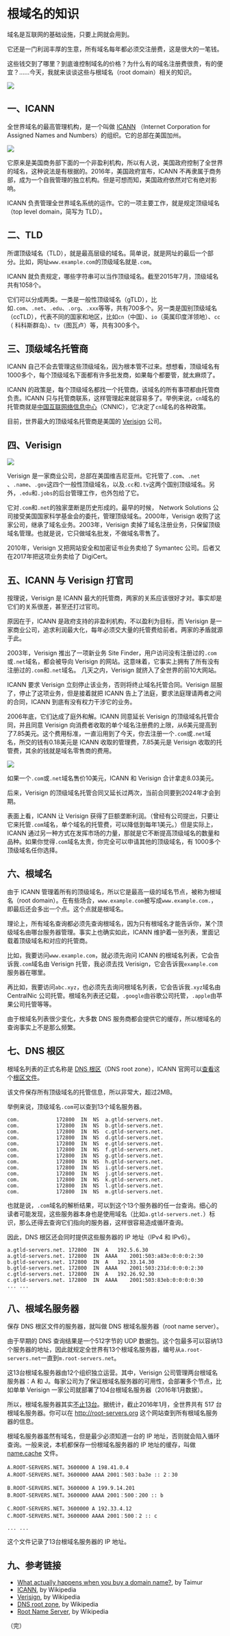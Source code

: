 # 根域名的知识

域名是互联网的基础设施，只要上网就会用到。

它还是一门利润丰厚的生意，所有域名每年都必须交注册费，这是很大的一笔钱。

这些钱交到了哪里？到底谁控制域名的价格？为什么有的域名注册费很贵，有的便宜？……今天，我就来谈谈这些与根域名（root domain）相关的知识。

![](http://www.ruanyifeng.com/blogimg/asset/2018/bg2018050901.jpg)

## 一、ICANN

全世界域名的最高管理机构，是一个叫做 [ICANN](https://www.icann.org/) （Internet Corporation for Assigned Names and Numbers）的组织。它的总部在美国加州。

![](http://www.ruanyifeng.com/blogimg/asset/2018/bg2018050902.jpg)

它原来是美国商务部下面的一个非盈利机构，所以有人说，美国政府控制了全世界的域名，这种说法是有根据的。2016年，美国政府宣布，ICANN 不再隶属于商务部，成为一个自我管理的独立机构。但是可想而知，美国政府依然对它有绝对影响。

ICANN 负责管理全世界域名系统的运作。它的一项主要工作，就是规定顶级域名（top level domain，简写为 TLD）。

## 二、TLD

所谓顶级域名（TLD），就是最高层级的域名。简单说，就是网址的最后一个部分。比如，网址`www.example.com`的顶级域名就是`.com`。

ICANN 就负责规定，哪些字符串可以当作顶级域名。截至2015年7月，顶级域名共有1058个。

它们可以分成两类。一类是一般性顶级域名（gTLD），比如`.com`、`.net`、`.edu`、`.org`、`.xxx`等等，共有700多个。另一类是国别顶级域名（ccTLD），代表不同的国家和地区，比如`cn`（中国）、`io`（英属印度洋领地）、`cc`（ 科科斯群岛）、`tv`（图瓦卢）等，共有300多个。

## 三、顶级域名托管商

ICANN 自己不会去管理这些顶级域名，因为根本管不过来。想想看，顶级域名有1000多个，每个顶级域名下面都有许多批发商，如果每个都要管，就太麻烦了。

ICANN 的政策是，每个顶级域名都找一个托管商，该域名的所有事项都由托管商负责。ICANN 只与托管商联系，这样管理起来就容易多了。举例来说，`cn`域名的托管商就是[中国互联网络信息中心](http://www.cnnic.net.cn/)（CNNIC），它决定了`cn`域名的各种政策。

目前，世界最大的顶级域名托管商是美国的 [Verisign](https://www.verisign.com/) 公司。

## 四、Verisign

![](http://www.ruanyifeng.com/blogimg/asset/2018/bg2018050903.jpg)

Verisign 是一家商业公司，总部在美国维吉尼亚州。它托管了`.com`、`.net` 、`.name`、`.gov`这四个一般性顶级域名，以及`.cc`和`.tv`这两个国别顶级域名。另外，`.edu`和`.jobs`的后台管理工作，也外包给了它。

它对`.com`和`.net`的独家垄断是历史形成的。最早的时候， Network Solutions 公司接受美国国家科学基金会的委托，管理顶级域名。2000年，Verisign 收购了这家公司，继承了域名业务。2003年，Verisign 卖掉了域名注册业务，只保留顶级域名管理。也就是说，它只做域名批发，不做域名零售了。

2010年，Verisign 又把网站安全和加密证书业务卖给了 Symantec 公司。后者又在2017年把这项业务卖给了 DigiCert。

## 五、ICANN 与 Verisign 打官司

按理说，Verisign 是 ICANN 最大的托管商，两家的关系应该很好才对。事实却是它们的关系很差，甚至还打过官司。

原因在于，ICANN 是政府支持的非盈利机构，不以盈利为目标，而 Verisign 是一家商业公司，追求利润最大化，每年必须交大量的托管费给前者。两家的矛盾就源于此。

2003年，Verisign 推出了一项新业务 Site Finder，用户访问没有注册过的`.com`或`.net`域名，都会被导向 Verisign 的网站。这意味着，它事实上拥有了所有没有注册过的`.com`和`.net`域名。 几天之内，Verisign 就挤入了全世界的前10大网站。

ICANN 要求 Verisign 立刻停止该业务，否则将终止域名托管合同。Verisign 屈服了，停止了这项业务，但是接着就把 ICANN 告上了法庭，要求法庭理请两者之间的合同，ICANN 到底有没有权力干涉它的业务。
 
2006年底，它们达成了庭外和解。ICANN 同意延长 Verisign 的顶级域名托管合同，并且同意 Verisign 向消费者收取的单个域名注册费的上限，从6美元提高到了7.85美元。这个费用标准，一直沿用到了今天，你去注册一个`.com`或`.net`域名，所交的钱有0.18美元是 ICANN 收取的管理费，7.85美元是 Verisign 收取的托管费，其余的钱就是域名零售商的费用。

![](http://www.ruanyifeng.com/blogimg/asset/2018/bg2018050904.png)

如果一个`.com`或`.net`域名售价10美元，ICANN 和 Verisign 合计拿走8.03美元。

后来，Verisign 的顶级域名托管合同又延长过两次，当前合同要到2024年才会到期。

表面上看，ICANN 让 Verisign 获得了巨额垄断利润。（曾经有公司提出，只要让它来托管`.com`域名，单个域名的托管费，可以降低到每年1美元。）但是实际上，ICANN 通过另一种方式在发挥市场的力量，那就是它不断提高顶级域名的数量和品种。如果你觉得`.com`域名太贵，你完全可以申请其他的顶级域名，有 1000多个顶级域名任你选择。

## 六、根域名

由于 ICANN 管理着所有的顶级域名，所以它是最高一级的域名节点，被称为根域名（root domain）。在有些场合，`www.example.com`被写成`www.example.com.`，即最后还会多出一个点。这个点就是根域名。

理论上，所有域名查询都必须先查询根域名，因为只有根域名才能告诉你，某个顶级域名由哪台服务器管理。事实上也确实如此，ICANN 维护着一张列表，里面记载着顶级域名和对应的托管商。

比如，我要访问`www.example.com`，就必须先询问 ICANN 的根域名列表，它会告诉我`.com`域名由 Verisign 托管，我必须去找 Verisign，它会告诉我`example.com`服务器在哪里。

再比如，我要访问`abc.xyz`，也必须先去询问根域名列表，它会告诉我`.xyz`域名由 CentralNic 公司托管。根域名列表还记载，`.google`由谷歌公司托管，`.apple`由苹果公司托管等等。

由于根域名列表很少变化，大多数 DNS 服务商都会提供它的缓存，所以根域名的查询事实上不是那么频繁。

## 七、DNS 根区

根域名列表的正式名称是 [DNS 根区](https://en.wikipedia.org/wiki/DNS_root_zone)（DNS root zone），ICANN 官网可以[查看](https://www.iana.org/domains/root/files)这个[根区文件](https://www.internic.net/domain/root.zone)。

该文件保存所有顶级域名的托管信息，所以非常大，超过2MB。

举例来说，顶级域名`.com`可以查到13个域名服务器。

```
com.			172800	IN	NS	a.gtld-servers.net.
com.			172800	IN	NS	b.gtld-servers.net.
com.			172800	IN	NS	c.gtld-servers.net.
com.			172800	IN	NS	d.gtld-servers.net.
com.			172800	IN	NS	e.gtld-servers.net.
com.			172800	IN	NS	f.gtld-servers.net.
com.			172800	IN	NS	g.gtld-servers.net.
com.			172800	IN	NS	h.gtld-servers.net.
com.			172800	IN	NS	i.gtld-servers.net.
com.			172800	IN	NS	j.gtld-servers.net.
com.			172800	IN	NS	k.gtld-servers.net.
com.			172800	IN	NS	l.gtld-servers.net.
com.			172800	IN	NS	m.gtld-servers.net.
```

也就是说，`.com`域名的解析结果，可以到这个13个服务器的任一台查询。细心的读者可能发现，这些服务器本身也是使用域名（比如`a.gtld-servers.net.`）标识，那么还得去查询它们指向的服务器，这样很容易造成循环查询。

因此，DNS 根区还会同时提供这些服务器的 IP 地址（IPv4 和 IPv6）。

```
a.gtld-servers.net.	172800	IN	A	192.5.6.30
a.gtld-servers.net.	172800	IN	AAAA	2001:503:a83e:0:0:0:2:30
b.gtld-servers.net.	172800	IN	A	192.33.14.30
b.gtld-servers.net.	172800	IN	AAAA	2001:503:231d:0:0:0:2:30
c.gtld-servers.net.	172800	IN	A	192.26.92.30
c.gtld-servers.net.	172800	IN	AAAA	2001:503:83eb:0:0:0:0:30
... ...
```

## 八、根域名服务器

保存 DNS 根区文件的服务器，就叫做 DNS 根域名服务器（root name server）。

由于早期的 DNS 查询结果是一个512字节的 UDP 数据包。这个包最多可以容纳13个服务器的地址，因此就规定全世界有13个根域名服务器，编号从`a.root-servers.net`一直到`m.root-servers.net`。

这13台根域名服务器由12个组织独立运营。其中，Verisign 公司管理两台根域名服务器：A 和 J。每家公司为了保证根域名服务器的可用性，会部署多个节点，比如单单 Verisign 一家公司就部署了104台根域名服务器（2016年1月数据）。

所以，根域名服务器其实[不止13台](https://www.icann.org/news/blog/there-are-not-13-root-servers)。据统计，截止2016年1月，全世界共有 517 台根域名服务器。你可以在 http://root-servers.org 这个网站查到所有根域名服务器的信息。

根域名服务器虽然有域名，但是最少必须知道一台的 IP 地址，否则就会陷入循环查询。一般来说，本机都保存一份根域名服务器的 IP 地址的缓存，叫做 [name.cache](https://www.internic.net/zones/named.cache) 文件。 

```
A.ROOT-SERVERS.NET。3600000 A 198.41.0.4
A.ROOT-SERVERS.NET。3600000 AAAA 2001：503：ba3e :: 2：30

B.ROOT-SERVERS.NET。3600000 A 199.9.14.201
B.ROOT-SERVERS.NET。3600000 AAAA 2001：500：200 :: b

C.ROOT-SERVERS.NET。3600000 A 192.33.4.12
C.ROOT-SERVERS.NET。3600000 AAAA 2001：500：2 :: c

... ...
```

这个文件记录了13台根域名服务器的 IP 地址。

## 九、参考链接

- [What actually happens when you buy a domain name?](https://taimur.me/domain-names/), by Taimur
- [ICANN](https://en.wikipedia.org/wiki/ICANN), by Wikipedia
- [Verisign](https://en.wikipedia.org/wiki/Verisign), by Wikipedia
- [DNS root zone](https://en.wikipedia.org/wiki/Root_name_server), by Wikipedia
- [Root Name Server](https://en.wikipedia.org/wiki/Root_name_server), by Wikipedia

（完）


